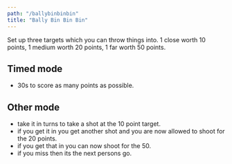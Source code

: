 ```yaml
---
path: "/ballybinbinbin"
title: "Bally Bin Bin Bin"
---
```


Set up three targets which you can throw things into. 1 close worth 10 points, 1 medium worth 20 points, 1 far worth 50 points.

## Timed mode

- 30s to score as many points as possible.

## Other mode

- take it in turns to take a shot at the 10 point target.
- if you get it in you get another shot and you are now allowed to shoot for the 20 points.
- if you get that in you can now shoot for the 50.
- if you miss then its the next persons go.
